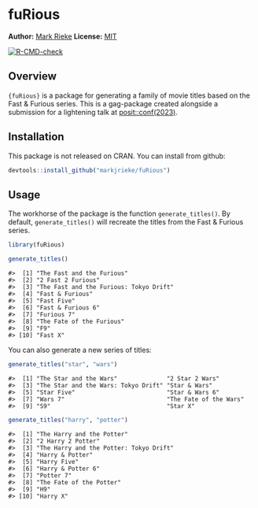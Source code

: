 
# fuRious

**Author:** [Mark Rieke](https://www.thedatadiary.net/about/)
**License:**
[MIT](https://github.com/markjrieke/fuRious/blob/main/LICENSE)

<!-- badges: start -->

[![R-CMD-check](https://github.com/markjrieke/fuRious/actions/workflows/R-CMD-check.yaml/badge.svg)](https://github.com/markjrieke/fuRious/actions/workflows/R-CMD-check.yaml)
<!-- badges: end -->

## Overview

`{fuRious}` is a package for generating a family of movie titles based
on the Fast & Furious series. This is a gag-package created alongside a
submission for a lightening talk at
[posit::conf(2023)](https://posit.co/conference/).

## Installation

This package is not released on CRAN. You can install from github:

``` r
devtools::install_github("markjrieke/fuRious")
```

## Usage

The workhorse of the package is the function `generate_titles()`. By
default, `generate_titles()` will recreate the titles from the Fast &
Furious series.

``` r
library(fuRious)

generate_titles()
```

    #>  [1] "The Fast and the Furious"             
    #>  [2] "2 Fast 2 Furious"                     
    #>  [3] "The Fast and the Furious: Tokyo Drift"
    #>  [4] "Fast & Furious"                       
    #>  [5] "Fast Five"                            
    #>  [6] "Fast & Furious 6"                     
    #>  [7] "Furious 7"                            
    #>  [8] "The Fate of the Furious"              
    #>  [9] "F9"                                   
    #> [10] "Fast X"

You can also generate a new series of titles:

``` r
generate_titles("star", "wars")
```

    #>  [1] "The Star and the Wars"              "2 Star 2 Wars"                     
    #>  [3] "The Star and the Wars: Tokyo Drift" "Star & Wars"                       
    #>  [5] "Star Five"                          "Star & Wars 6"                     
    #>  [7] "Wars 7"                             "The Fate of the Wars"              
    #>  [9] "S9"                                 "Star X"

``` r
generate_titles("harry", "potter")
```

    #>  [1] "The Harry and the Potter"             
    #>  [2] "2 Harry 2 Potter"                     
    #>  [3] "The Harry and the Potter: Tokyo Drift"
    #>  [4] "Harry & Potter"                       
    #>  [5] "Harry Five"                           
    #>  [6] "Harry & Potter 6"                     
    #>  [7] "Potter 7"                             
    #>  [8] "The Fate of the Potter"               
    #>  [9] "H9"                                   
    #> [10] "Harry X"
